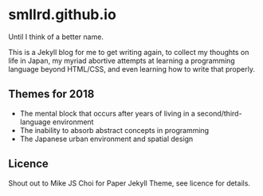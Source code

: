 # smllrd.github.io

Until I think of a better name.

This is a Jekyll blog for me to get writing again, to collect my thoughts on life in Japan, my myriad abortive attempts at learning a programming language beyond HTML/CSS, and even learning how to write that properly.

## Themes for 2018

- The mental block that occurs after years of living in a second/third-language environment
- The inability to absorb abstract concepts in programming
- The Japanese urban environment and spatial design

## Licence

Shout out to Mike JS Choi for Paper Jekyll Theme, see licence for details.



